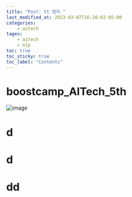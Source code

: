 ```yaml
---
title: "Post: tt 정리 "
last_modified_at: 2023-03-07T16:20:02-05:00
categories:
    - aitech
tages:
    - aitech
    - nlp
toc: true
toc_sticky: true
toc_label: "Contents"
---
```


# boostcamp_AITech_5th
![image](../../../image/aitech.png)


# d

# d

# dd
